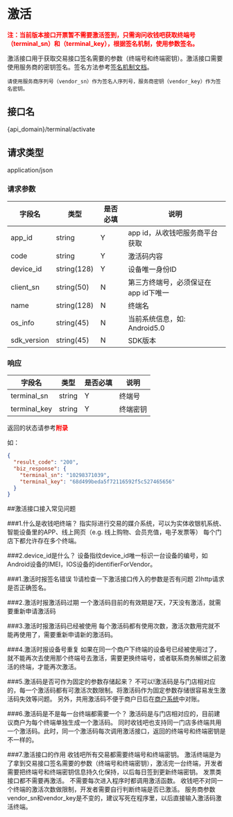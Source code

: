 # 激活
<font color="red">**注：当前版本接口开票暂不需要激活签到，只需询问收钱吧获取终端号（terminal_sn）和（terminal_key），根据签名机制，使用参数签名。**</font>

激活接口用于获取交易接口签名需要的参数（终端号和终端密钥）。激活接口需要使用服务商的密钥签名。签名方法参考[签名机制文档](https://doc.shouqianba.com/invoice/zh-cn/api/sign.html)。

	请使用服务商序列号（vendor_sn）作为签名人序列号，服务商密钥（vendor_key）作为签名密钥。
## 接口名
{api_domain}/terminal/activate
## 请求类型
application/json
### 请求参数
字段名 | 类型 | 是否必填 | 说明
------ | ----- | -----| -----
app_id | string | Y | app id，从收钱吧服务商平台获取
code | string | Y | 激活码内容
device_id | string(128) | Y | 设备唯一身份ID
client_sn | string(50) | N | 第三方终端号，必须保证在app id下唯一
name | string(128) | N | 终端名
os_info | string(45) | N |当前系统信息，如: Android5.0
sdk_version | string(45) | N | SDK版本

### 响应
字段名 | 类型 | 是否必填 | 说明
------ | ----- | -----| -----
terminal_sn | string | Y | 终端号
terminal_key | string | Y | 终端密钥

返回的状态请参考<font color="red">**附录**</font>

如：

```json
{
  "result_code": "200",
  "biz_response": {
    "terminal_sn": "10298371039",
    "terminal_key": "68d499beda5f72116592f5c527465656"
  }
}
```
##激活接口接入常见问题

###1.什么是收钱吧终端？
指实际进行交易的媒介系统，可以为实体收银机系统、智能设备里的APP、线上网页（e.g. 线上购物、会员充值，电子发票等）
每个门店下都允许存在多个终端。

###2.device_id是什么？
设备指纹device_id唯一标识一台设备的编号，如Android设备的IMEI，IOS设备的identifierForVendor。


###1.激活时报签名错误
    1)请检查一下激活接口传入的参数是否有问题
    2)http请求是否正确签名。
    
###2.激活时报激活码过期
    一个激活码目前的有效期是7天，7天没有激活，就需要重新申请激活码

###3.激活时报激活码已经被使用
   每个激活码都有使用次数，激活次数用完就不能再使用了，需要重新申请新的激活码。
   
###4.激活时报设备号重复
   如果在同一个商户下终端的设备号已经被使用过了，就不能再次去使用那个终端号去激活，需要更换终端号，或者联系商务解绑之前激活的终端，才能再次激活。
   
###5.激活码是否可作为固定的参数存储起来？
不可以!激活码是与门店相对应的，每一个激活码都有可激活次数限制。将激活码作为固定参数存储很容易发生激活码失效等问题。
另外，共用激活码不便于商户日后在[商户系统](#)中对账。

###6.激活码是不是每一台终端都需要一个？
激活码是与门店相对应的，目前建议商户为每个终端单独生成一个激活码。
同时收钱吧也支持同一门店多终端共用一个激活码。此时，同一个激活码每次调用激活接口，返回的终端号和终端密钥是不一样的。

###7.激活接口的作用
收钱吧所有交易都需要终端号和终端密钥。
激活终端是为了拿到交易接口签名需要的参数（终端号和终端密钥），激活完一台终端，开发者需要把终端号和终端密钥信息持久化保持，以后每日签到更新终端密钥。
    发票类接口都不需要再激活。
	不需要每次进入程序时都调用激活函数。
	收钱吧不对同一个终端的激活次数做限制，开发者需要自行判断终端是否已激活。
	服务商参数vendor_sn和vendor_key是不变的，建议写死在程序里，以后直接输入激活码激活终端。
   
